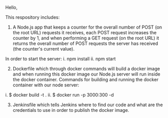 Hello,

This respository includes:

1. A Node.js app that keeps a counter for the overall number of POST (on the root URL) requests it receives, each POST request increases the counter by 1, and when performing a GET request (on the root URL) it returns the overall number of POST requests the server has received (the counter's current value).

In order to start the server:
i. npm install
ii. npm start


2. Dockerfile which through docker commands will build a docker image and when running this docker image our Node.js server will run inside the docker container.
Commands for building and running the docker container with our node server:

i. $ docker build -t <name> .
ii. $ docker run -p 3000:300 -d <name>


3. Jenkinsfile which tells Jenkins where to find our code and what are the credentials to use in order to publish the docker image.


